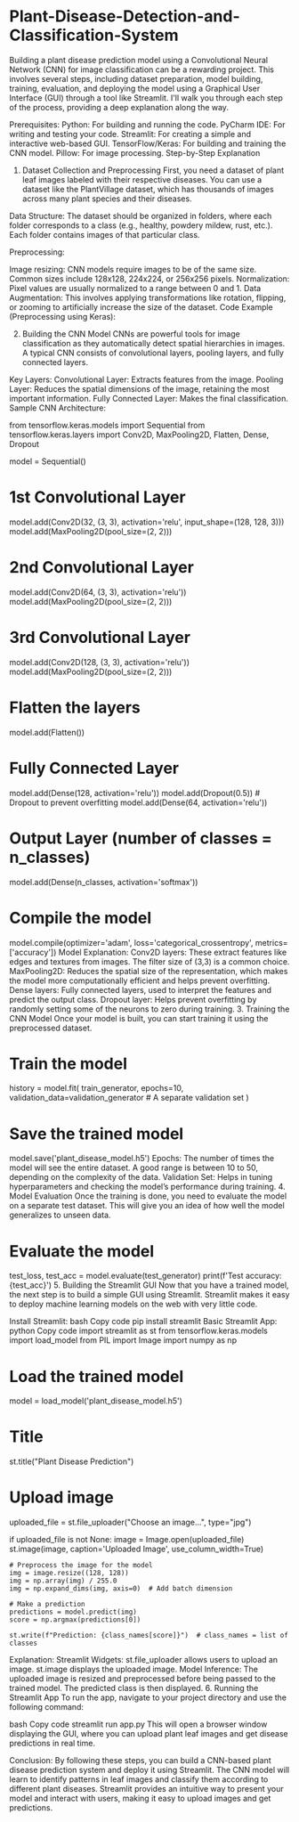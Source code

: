 # Plant-Disease-Detection-and-Classification-System

Building a plant disease prediction model using a Convolutional Neural Network (CNN) for image classification can be a rewarding project. This involves several steps, including dataset preparation, model building, training, evaluation, and deploying the model using a Graphical User Interface (GUI) through a tool like Streamlit. I'll walk you through each step of the process, providing a deep explanation along the way.

Prerequisites:
Python: For building and running the code.
PyCharm IDE: For writing and testing your code.
Streamlit: For creating a simple and interactive web-based GUI.
TensorFlow/Keras: For building and training the CNN model.
Pillow: For image processing.
Step-by-Step Explanation
1. Dataset Collection and Preprocessing
First, you need a dataset of plant leaf images labeled with their respective diseases. You can use a dataset like the PlantVillage dataset, which has thousands of images across many plant species and their diseases.

Data Structure: The dataset should be organized in folders, where each folder corresponds to a class (e.g., healthy, powdery mildew, rust, etc.). Each folder contains images of that particular class.

Preprocessing:

Image resizing: CNN models require images to be of the same size. Common sizes include 128x128, 224x224, or 256x256 pixels.
Normalization: Pixel values are usually normalized to a range between 0 and 1.
Data Augmentation: This involves applying transformations like rotation, flipping, or zooming to artificially increase the size of the dataset.
Code Example (Preprocessing using Keras):


2. Building the CNN Model
CNNs are powerful tools for image classification as they automatically detect spatial hierarchies in images. A typical CNN consists of convolutional layers, pooling layers, and fully connected layers.

Key Layers:
Convolutional Layer: Extracts features from the image.
Pooling Layer: Reduces the spatial dimensions of the image, retaining the most important information.
Fully Connected Layer: Makes the final classification.
Sample CNN Architecture:

from tensorflow.keras.models import Sequential
from tensorflow.keras.layers import Conv2D, MaxPooling2D, Flatten, Dense, Dropout

model = Sequential()

# 1st Convolutional Layer
model.add(Conv2D(32, (3, 3), activation='relu', input_shape=(128, 128, 3)))
model.add(MaxPooling2D(pool_size=(2, 2)))

# 2nd Convolutional Layer
model.add(Conv2D(64, (3, 3), activation='relu'))
model.add(MaxPooling2D(pool_size=(2, 2)))

# 3rd Convolutional Layer
model.add(Conv2D(128, (3, 3), activation='relu'))
model.add(MaxPooling2D(pool_size=(2, 2)))

# Flatten the layers
model.add(Flatten())

# Fully Connected Layer
model.add(Dense(128, activation='relu'))
model.add(Dropout(0.5))  # Dropout to prevent overfitting
model.add(Dense(64, activation='relu'))

# Output Layer (number of classes = n_classes)
model.add(Dense(n_classes, activation='softmax'))

# Compile the model
model.compile(optimizer='adam', loss='categorical_crossentropy', metrics=['accuracy'])
Model Explanation:
Conv2D layers: These extract features like edges and textures from images. The filter size of (3,3) is a common choice.
MaxPooling2D: Reduces the spatial size of the representation, which makes the model more computationally efficient and helps prevent overfitting.
Dense layers: Fully connected layers, used to interpret the features and predict the output class.
Dropout layer: Helps prevent overfitting by randomly setting some of the neurons to zero during training.
3. Training the CNN Model
Once your model is built, you can start training it using the preprocessed dataset.


# Train the model
history = model.fit(
    train_generator,
    epochs=10,
    validation_data=validation_generator  # A separate validation set
)

# Save the trained model
model.save('plant_disease_model.h5')
Epochs: The number of times the model will see the entire dataset. A good range is between 10 to 50, depending on the complexity of the data.
Validation Set: Helps in tuning hyperparameters and checking the model’s performance during training.
4. Model Evaluation
Once the training is done, you need to evaluate the model on a separate test dataset. This will give you an idea of how well the model generalizes to unseen data.


# Evaluate the model
test_loss, test_acc = model.evaluate(test_generator)
print(f'Test accuracy: {test_acc}')
5. Building the Streamlit GUI
Now that you have a trained model, the next step is to build a simple GUI using Streamlit. Streamlit makes it easy to deploy machine learning models on the web with very little code.

Install Streamlit:
bash
Copy code
pip install streamlit
Basic Streamlit App:
python
Copy code
import streamlit as st
from tensorflow.keras.models import load_model
from PIL import Image
import numpy as np

# Load the trained model
model = load_model('plant_disease_model.h5')

# Title
st.title("Plant Disease Prediction")

# Upload image
uploaded_file = st.file_uploader("Choose an image...", type="jpg")

if uploaded_file is not None:
    image = Image.open(uploaded_file)
    st.image(image, caption='Uploaded Image', use_column_width=True)
    
    # Preprocess the image for the model
    img = image.resize((128, 128))
    img = np.array(img) / 255.0
    img = np.expand_dims(img, axis=0)  # Add batch dimension
    
    # Make a prediction
    predictions = model.predict(img)
    score = np.argmax(predictions[0])
    
    st.write(f"Prediction: {class_names[score]}")  # class_names = list of classes
Explanation:
Streamlit Widgets: st.file_uploader allows users to upload an image. st.image displays the uploaded image.
Model Inference: The uploaded image is resized and preprocessed before being passed to the trained model. The predicted class is then displayed.
6. Running the Streamlit App
To run the app, navigate to your project directory and use the following command:

bash
Copy code
streamlit run app.py
This will open a browser window displaying the GUI, where you can upload plant leaf images and get disease predictions in real time.

Conclusion:
By following these steps, you can build a CNN-based plant disease prediction system and deploy it using Streamlit. The CNN model will learn to identify patterns in leaf images and classify them according to different plant diseases. Streamlit provides an intuitive way to present your model and interact with users, making it easy to upload images and get predictions.






